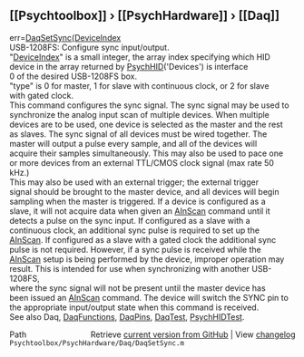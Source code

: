## [[Psychtoolbox]] &#8250; [[PsychHardware]] &#8250; [[Daq]]

err=[DaqSetSync](DaqSetSync)[(DeviceIndex]((DeviceIndex),type)  
USB-1208FS: Configure sync input/output.   
"[DeviceIndex](DeviceIndex)" is a small integer, the array index specifying which HID  
        device in the array returned by [PsychHID](PsychHID)('Devices') is interface  
        0 of the desired USB-1208FS box.  
"type" is 0 for master, 1 for slave with continuous clock, or 2 for slave  
        with gated clock.   
This command configures the sync signal.  The sync signal may be used to  
synchronize the analog input scan of multiple devices.  When multiple  
devices are to be used, one device is selected as the master and the rest  
as slaves.  The sync signal of all devices must be wired together.  The  
master will output a pulse every sample, and all of the devices will  
acquire their samples simultaneously. This may also be used to pace one  
or more devices from an external TTL/CMOS clock signal (max rate 50 kHz.)  
This may also be used with an external trigger; the external trigger  
signal should be brought to the master device, and all devices will begin  
sampling when the master is triggered. If a device is configured as a  
slave, it will not acquire data when given an [AInScan](AInScan) command until it  
detects a pulse on the sync input. If configured as a slave with a  
continuous clock, an additional sync pulse is required to set up the  
[AInScan](AInScan).  If configured as a slave with a gated clock the additional sync  
pulse is not required.  However, if a sync pulse is received while the  
[AInScan](AInScan) setup is being performed by the device, improper operation may  
result.  This is intended for use when synchronizing with another USB-1208FS,  
where the sync signal will not be present until the master device has  
been issued an [AInScan](AInScan) command. The device will switch the SYNC pin to  
the appropriate input/output state when this command is received.  
See also Daq, [DaqFunctions](DaqFunctions), [DaqPins](DaqPins), [DaqTest](DaqTest), [PsychHIDTest](PsychHIDTest).  




<div class="code_header" style="text-align:right;">
  <span style="float:left;">Path&nbsp;&nbsp;</span> <span class="counter">Retrieve <a href=
  "https://raw.github.com/Psychtoolbox-3/Psychtoolbox-3/beta/Psychtoolbox/PsychHardware/Daq/DaqSetSync.m">current version from GitHub</a> | View <a href=
  "https://github.com/Psychtoolbox-3/Psychtoolbox-3/commits/beta/Psychtoolbox/PsychHardware/Daq/DaqSetSync.m">changelog</a></span>
</div>
<div class="code">
  <code>Psychtoolbox/PsychHardware/Daq/DaqSetSync.m</code>
</div>

